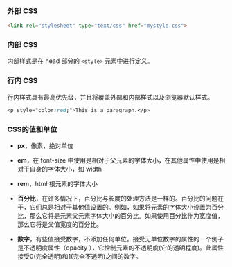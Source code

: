 ### 外部 CSS

```html
<link rel="stylesheet" type="text/css" href="mystyle.css">
```

### 内部 CSS

内部样式是在 head 部分的 `<style>` 元素中进行定义。

### 行内 CSS

行内样式具有最高优先级，并且将覆盖外部和内部样式以及浏览器默认样式。

```css
<p style="color:red;">This is a paragraph.</p>
```

### CSS的值和单位

- **px**，像素，绝对单位

- **em**，在 font-size 中使用是相对于父元素的字体大小，在其他属性中使用是相对于自身的字体大小，如 width

- **rem**，html 根元素的字体大小

- **百分比**，在许多情况下，百分比与长度的处理方法是一样的。百分比的问题在于，它们总是相对于其他值设置的。例如，如果将元素的字体大小设置为百分比，那么它将是元素父元素字体大小的百分比。如果使用百分比作为宽度值，那么它将是父值宽度的百分比。

- **数字**，有些值接受数字，不添加任何单位。接受无单位数字的属性的一个例子是不透明度属性（opacity ），它控制元素的不透明度(它的透明程度)。此属性接受0(完全透明)和1(完全不透明)之间的数字。
